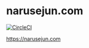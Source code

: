 # narusejun.com

[![CircleCI](https://circleci.com/gh/kaz/narusejun.com.svg?style=svg)](https://circleci.com/gh/kaz/narusejun.com)

<https://narusejun.com>
